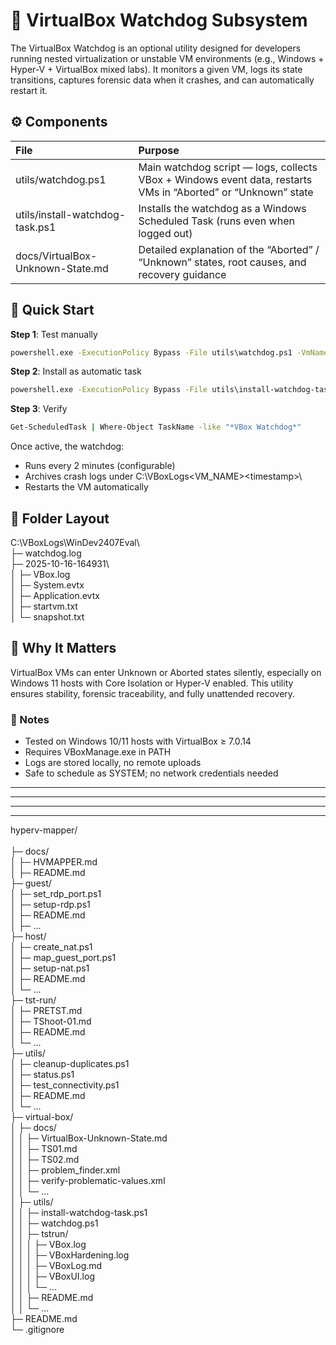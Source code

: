 # 🧩 VirtualBox Watchdog Subsystem       

The VirtualBox Watchdog is an optional utility designed for developers running nested virtualization or unstable VM environments (e.g., Windows + Hyper-V + VirtualBox mixed labs).
It monitors a given VM, logs its state transitions, captures forensic data when it crashes, and can automatically restart it.

## ⚙️ Components      

| **File**                         | **Purpose**                                                                                                   |
|:---------------------------------|:--------------------------------------------------------------------------------------------------------------|
|utils/watchdog.ps1	               | Main watchdog script — logs, collects VBox + Windows event data, restarts VMs in “Aborted” or “Unknown” state |
|utils/install-watchdog-task.ps1	 | Installs the watchdog as a Windows Scheduled Task (runs even when logged out)                                 |
|docs/VirtualBox-Unknown-State.md	 | Detailed explanation of the “Aborted” / “Unknown” states, root causes, and recovery guidance                  |       

## 🧭 Quick Start       

**Step 1**: Test manually         
```cmd
powershell.exe -ExecutionPolicy Bypass -File utils\watchdog.ps1 -VmName "WinDev2407Eval"

```

**Step 2**: Install as automatic task          
```cmd
powershell.exe -ExecutionPolicy Bypass -File utils\install-watchdog-task.ps1 -VmName "WinDev2407Eval"

```

**Step 3**: Verify         
```cmd
Get-ScheduledTask | Where-Object TaskName -like "*VBox Watchdog*"

```

Once active, the watchdog:        
- Runs every 2 minutes (configurable)
- Archives crash logs under C:\VBoxLogs\<VM_NAME>\<timestamp>\
- Restarts the VM automatically         

## 📁 Folder Layout       
C:\VBoxLogs\WinDev2407Eval\      
├─ watchdog.log     
├─ 2025-10-16-164931\     
│  ├─ VBox.log      
│  ├─ System.evtx      
│  ├─ Application.evtx     
│  ├─ startvm.txt     
│  └─ snapshot.txt      

## 🧠 Why It Matters

VirtualBox VMs can enter Unknown or Aborted states silently, especially on Windows 11 hosts with Core Isolation or Hyper-V enabled.
This utility ensures stability, forensic traceability, and fully unattended recovery.

### 🔐 Notes

- Tested on Windows 10/11 hosts with VirtualBox ≥ 7.0.14
- Requires VBoxManage.exe in PATH
- Logs are stored locally, no remote uploads
- Safe to schedule as SYSTEM; no network credentials needed


_____________
_____________
_____________
_____________


hyperv-mapper/      
<br>
├─ docs/     
│  ├─ HVMAPPER.md      
│  ├─ README.md       
├─ guest/       
│  ├─ set_rdp_port.ps1       
│  ├─ setup-rdp.ps1      
│  ├─ README.md       
│  ├─ ...          
├─ host/       
│  ├─ create_nat.ps1      
│  ├─ map_guest_port.ps1      
│  ├─ setup-nat.ps1      
│  ├─ README.md      
│  └─ ...      
├─ tst-run/      
│  ├─ PRETST.md      
│  ├─ TShoot-01.md     
│  ├─ README.md      
│  └─ ...      
├─ utils/         
│  ├─ cleanup-duplicates.ps1           
│  ├─ status.ps1      
│  ├─ test_connectivity.ps1      
│  ├─ README.md      
│  └─ ...     
├─ virtual-box/      
│  ├─ docs/     
│  │  ├─ VirtualBox-Unknown-State.md       
│  │  ├─ TS01.md      
│  │  ├─ TS02.md      
│  │  ├─ problem_finder.xml      
│  │  ├─ verify-problematic-values.xml       
│  │  └─ ...      
│  ├─ utils/      
│  │  ├─ install-watchdog-task.ps1      
│  │  ├─ watchdog.ps1      
│  │  ├─ tstrun/       
│  │  │  ├─ VBox.log     
│  │  │  ├─ VBoxHardening.log       
│  │  │  ├─ VBoxLog.md      
│  │  │  ├─ VBoxUI.log      
│  │  │  └─ ...      
│  │  ├─ README.md      
│  │  └─ ...      
├─ README.md        
└─ .gitignore     
